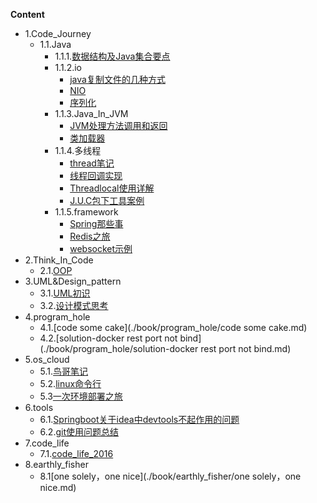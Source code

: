   **Content**

* 1.Code_Journey
  * 1.1.Java
    * 1.1.1.[数据结构及Java集合要点](./book/Code_Journey/Java/数据结构及Java集合要点.md)
    * 1.1.2.io
      -  [java复制文件的几种方式](./book/Code_Journey/Java/io/java复制文件的几种方式.md)
      -  [NIO](./book/Code_Journey/Java/io/NIO.md)
      - [序列化](./book/Code_Journey/Java/io/序列化.md)
    * 1.1.3.Java_In_JVM
      - [JVM处理方法调用和返回](./book/Code_Journey/Java/Java_In_JVM/JVM处理方法调用和返回.md)
      - [类加载器](./book/Code_Journey/Java/Java_In_JVM/类加载器.md)
    * 1.1.4.多线程
      - [thread笔记](./book/Code_Journey/Java/多线程/thread笔记.md)
      - [线程回调实现](./book/Code_Journey/Java/多线程/线程回调实现.md)
      - [Threadlocal使用详解](./book/Code_Journey/Java/多线程/Threadlocal使用详解.md)
      - [J.U.C包下工具案例](./book/Code_Journey/Java/多线程/J.U.C包下工具案例.md)
    * 1.1.5.framework
      - [Spring那些事](./book/Code_Journey/Java/framework/Spring那些事.md)
      - [Redis之旅](./book/Code_Journey/Java/framework/Redis之旅.md)
      - [websocket示例](./book/Code_Journey/Java/framework/websocket示例.md)
* 2.Think_In_Code
  * 2.1.[OOP](./book/Think_In_Code/OOP.md)
* 3.UML&Design_pattern
  - 3.1.[UML初识](./book/UML&Design_pattern/UML初识.md)
  - 3.2.[设计模式思考](./book/UML&Design_pattern/设计模式思考.md)
* 4.program_hole
  * 4.1.[code some cake](./book/program_hole/code some cake.md)
  * 4.2.[solution-docker rest port not bind](./book/program_hole/solution-docker rest port not bind.md)
* 5.os_cloud
  * 5.1.[鸟哥笔记](./book/os_cloud/鸟哥笔记.md)
  * 5.2.[linux命令行](./book/os_cloud/linux命令行.md)
  * 5.3[一次环境部署之旅](./book/os_cloud/一次环境部署之旅.md)
* 6.tools
  - 6.1.[Springboot关于idea中devtools不起作用的问题](./book/tools/Springboot关于idea中devtools不起作用的问题.md)
  - 6.2.[git使用问题总结](./book/tools/git使用问题总结.md)
* 7.code_life
  * 7.1.[code_life_2016](./book/code_life/code_life_2016.md)
* 8.earthly_fisher
  * 8.1[one solely，one nice](./book/earthly_fisher/one solely，one nice.md)

